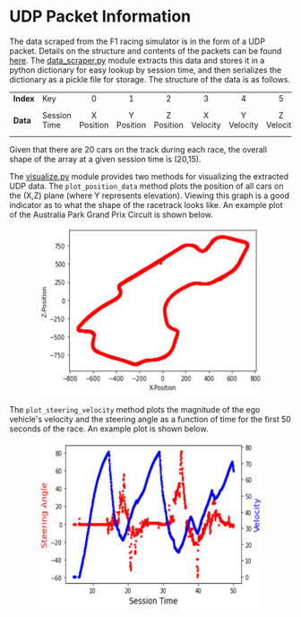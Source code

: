 # UDP Packet Information

The data scraped from the F1 racing simulator is in the form of a UDP packet. Details on the structure and contents of the packets can be found [here](https://forums.codemasters.com/topic/30601-f1-2018-udp-specification/). The [data_scraper.py](data_scraper.py) module extracts this data and stores it in a python dictionary for easy lookup by session time, and then serializes the dictionary as a pickle file for storage. The structure of the data is as follows.
 
|           |             |       |       |       |        |        |        |         |         |          |          |           |          |          |          |       |
|    -      |      -      |   :-:   |   :-:   |   :-:   |   :-:    |   :-:    |    :-:  |    :-:    |    :-:    |     :-:    |     :-:    |     :-:     |     :-:   |     :-:    |     :-:    |   :-:   |
| **Index** |  Key        | 0     | 1     | 2     | 3      | 4      | 5      | 6       | 7       | 8        | 9        | 10        | 11       | 12       | 13       | 14    | 
| **Data**  | Session Time | X Position | Y Position | Z Position | X Velocity | Y Velocity | Z Velocity | X Forward Direction | Y Forward Direction | Z Forward Direction | X Right Direction | Y Right Direction | Z Right Direction | Throttle | Steering Angle | Brake |
  
  Given that there are 20 cars on the track during each race, the overall shape of the array at a given session time is (20,15).
  
  The [visualize.py](visualize.py) module provides two methods for visualizing the extracted UDP data. The `plot_position_data` method plots the position of all cars on the (X,Z) plane (where Y represents elevation). Viewing this graph is a good indicator as to what the shape of the racetrack looks like. An example plot of the Australia Park Grand Prix Circuit is shown below.
 
<p align="center">
<img src="Images/position_graph.PNG" width="400" height="300"/>
</p>
  
  The `plot_steering_velocity` method plots the magnitude of the ego vehicle's velocity and the steering angle as a function of time for the first 50 seconds of the race. An example plot is shown below.
  
<p align="center">
<img src="Images/steering_velo_graph.PNG" width="400" height="300"/>
</p>
